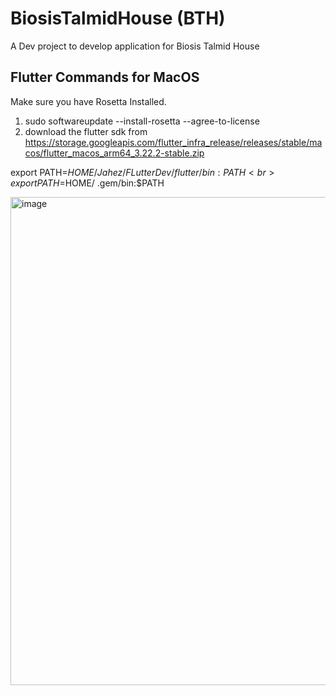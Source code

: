 # BiosisTalmidHouse (BTH)

 A Dev project to develop application for Biosis Talmid House

## Flutter Commands for MacOS

Make sure you have Rosetta Installed.
1. sudo softwareupdate --install-rosetta --agree-to-license <br>
2. download the flutter sdk from <href>https://storage.googleapis.com/flutter_infra_release/releases/stable/macos/flutter_macos_arm64_3.22.2-stable.zip<href>

export PATH=$HOME/Jahez/FLutterDev/flutter/bin:PATH <br>
export PATH=$HOME/ .gem/bin:$PATH<br>


<img width="781" alt="image" src="https://github.com/jahez07/TalmidWeb/assets/61622091/b5d5fd04-d71b-43c6-9abb-d83fab08069b">
